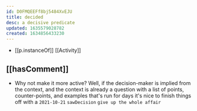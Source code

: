```yaml
---
id: D0FMQEEFf8bj5484XvEJU
title: decided
desc: a decisive predicate
updated: 1635579028782
created: 1634856433230
---
```


- [[p.instanceOf]] [[Activity]]

## [[hasComment]]

- Why not make it more active? Well, if the decision-maker is implied from the context, and the context is already a question with a list of points, counter-points, and examples that's run for days it's nice to finish things off with a `2021-10-21` `sawDecision` `give up the whole affair`
